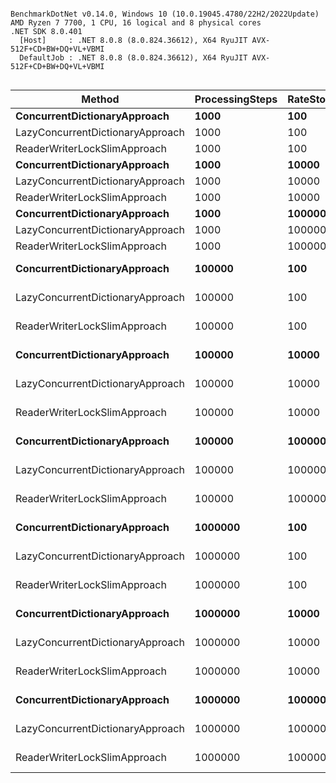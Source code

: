 ```

BenchmarkDotNet v0.14.0, Windows 10 (10.0.19045.4780/22H2/2022Update)
AMD Ryzen 7 7700, 1 CPU, 16 logical and 8 physical cores
.NET SDK 8.0.401
  [Host]     : .NET 8.0.8 (8.0.824.36612), X64 RyuJIT AVX-512F+CD+BW+DQ+VL+VBMI
  DefaultJob : .NET 8.0.8 (8.0.824.36612), X64 RyuJIT AVX-512F+CD+BW+DQ+VL+VBMI


```
| Method                           | ProcessingSteps | RateStoreDictionarySize | Mean          | Error        | StdDev        | Median        | Gen0       | Gen1       | Gen2      | Allocated    |
|--------------------------------- |---------------- |------------------------ |--------------:|-------------:|--------------:|--------------:|-----------:|-----------:|----------:|-------------:|
| **ConcurrentDictionaryApproach**     | **1000**            | **100**                     |      **18.72 μs** |     **0.062 μs** |      **0.055 μs** |      **18.71 μs** |    **15.2588** |     **0.6104** |         **-** |    **248.42 KB** |
| LazyConcurrentDictionaryApproach | 1000            | 100                     |      24.88 μs |     0.050 μs |      0.042 μs |      24.89 μs |    25.6348 |     1.5564 |         - |    417.69 KB |
| ReaderWriterLockSlimApproach     | 1000            | 100                     |     230.83 μs |     4.469 μs |      5.320 μs |     232.67 μs |     2.9297 |          - |         - |     52.62 KB |
| **ConcurrentDictionaryApproach**     | **1000**            | **10000**                   |      **21.38 μs** |     **0.050 μs** |      **0.042 μs** |      **21.39 μs** |    **16.5100** |     **4.1199** |         **-** |    **268.96 KB** |
| LazyConcurrentDictionaryApproach | 1000            | 10000                   |      29.73 μs |     0.238 μs |      0.222 μs |      29.78 μs |    26.5503 |     8.7891 |         - |    433.01 KB |
| ReaderWriterLockSlimApproach     | 1000            | 10000                   |     224.68 μs |     4.100 μs |      3.835 μs |     225.18 μs |     3.9063 |          - |         - |     74.78 KB |
| **ConcurrentDictionaryApproach**     | **1000**            | **100000**                  |      **21.35 μs** |     **0.074 μs** |      **0.070 μs** |      **21.33 μs** |    **16.4795** |     **4.0894** |         **-** |    **268.97 KB** |
| LazyConcurrentDictionaryApproach | 1000            | 100000                  |      29.28 μs |     0.082 μs |      0.073 μs |      29.28 μs |    26.5503 |     8.7891 |         - |       433 KB |
| ReaderWriterLockSlimApproach     | 1000            | 100000                  |     218.73 μs |     2.047 μs |      1.915 μs |     219.18 μs |     4.3945 |          - |         - |     74.71 KB |
| **ConcurrentDictionaryApproach**     | **100000**          | **100**                     |   **1,680.04 μs** |    **33.557 μs** |     **54.188 μs** |   **1,688.53 μs** |  **1496.0938** |    **54.6875** |         **-** |  **24383.47 KB** |
| LazyConcurrentDictionaryApproach | 100000          | 100                     |   1,977.36 μs |    19.611 μs |     18.344 μs |   1,981.11 μs |  2527.3438 |   128.9063 |         - |  41213.86 KB |
| ReaderWriterLockSlimApproach     | 100000          | 100                     |  20,847.81 μs |   187.906 μs |    175.767 μs |  20,836.99 μs |   281.2500 |          - |         - |   4693.25 KB |
| **ConcurrentDictionaryApproach**     | **100000**          | **10000**                   |   **3,202.34 μs** |    **36.097 μs** |     **33.765 μs** |   **3,208.29 μs** |  **1671.8750** |   **835.9375** |         **-** |  **27273.92 KB** |
| LazyConcurrentDictionaryApproach | 100000          | 10000                   |   6,762.25 μs |    36.183 μs |     33.846 μs |   6,767.62 μs |  2671.8750 |  2656.2500 |         - |  43698.19 KB |
| ReaderWriterLockSlimApproach     | 100000          | 10000                   |  22,159.89 μs |   219.371 μs |    205.200 μs |  22,109.43 μs |   468.7500 |   218.7500 |         - |   7724.92 KB |
| **ConcurrentDictionaryApproach**     | **100000**          | **100000**                  |  **19,511.90 μs** |   **341.255 μs** |    **350.444 μs** |  **19,521.47 μs** |  **1937.5000** |  **1093.7500** |  **281.2500** |     **27359 KB** |
| LazyConcurrentDictionaryApproach | 100000          | 100000                  |  37,665.28 μs |   745.851 μs |  1,286.557 μs |  37,616.77 μs |  2928.5714 |  1571.4286 |  285.7143 |  43777.48 KB |
| ReaderWriterLockSlimApproach     | 100000          | 100000                  |  28,234.33 μs |   403.473 μs |    377.408 μs |  28,248.64 μs |   468.7500 |   437.5000 |         - |   7811.64 KB |
| **ConcurrentDictionaryApproach**     | **1000000**         | **100**                     |  **15,118.23 μs** |    **83.597 μs** |     **78.197 μs** |  **15,126.21 μs** | **14937.5000** |   **390.6250** |         **-** | **243435.92 KB** |
| LazyConcurrentDictionaryApproach | 1000000         | 100                     |  20,102.18 μs |   184.925 μs |    172.979 μs |  20,102.17 μs | 25250.0000 |  1187.5000 |   31.2500 |  411762.6 KB |
| ReaderWriterLockSlimApproach     | 1000000         | 100                     | 198,188.51 μs | 1,108.476 μs |  1,036.869 μs | 197,835.70 μs |  2000.0000 |          - |         - |  46880.48 KB |
| **ConcurrentDictionaryApproach**     | **1000000**         | **10000**                   |  **33,468.56 μs** |   **282.413 μs** |    **264.169 μs** |  **33,554.41 μs** | **16687.5000** |  **8343.7500** |         **-** | **272595.67 KB** |
| LazyConcurrentDictionaryApproach | 1000000         | 10000                   |  66,701.45 μs |   418.630 μs |    391.586 μs |  66,717.96 μs | 26750.0000 | 26250.0000 |  250.0000 |  436731.5 KB |
| ReaderWriterLockSlimApproach     | 1000000         | 10000                   | 248,869.38 μs | 5,709.479 μs | 16,834.528 μs | 259,725.95 μs |  4000.0000 |  2000.0000 |         - |  77194.11 KB |
| **ConcurrentDictionaryApproach**     | **1000000**         | **100000**                  | **178,625.38 μs** | **4,540.999 μs** | **13,028.979 μs** | **175,392.60 μs** | **17666.6667** |  **9333.3333** | **1000.0000** | **273656.97 KB** |
| LazyConcurrentDictionaryApproach | 1000000         | 100000                  | 318,730.83 μs | 6,225.987 μs | 16,725.712 μs | 315,470.15 μs | 28000.0000 | 15000.0000 | 2000.0000 | 437622.57 KB |
| ReaderWriterLockSlimApproach     | 1000000         | 100000                  | 285,440.99 μs | 1,662.501 μs |  1,555.105 μs | 284,883.90 μs |  4000.0000 |  3000.0000 |         - |  78038.06 KB |
